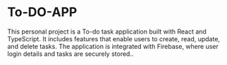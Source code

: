 # To-DO-APP
 This personal project is a To-do task application built with React and TypeScript. It includes features that enable users to create, read, update, and delete tasks. The application is integrated with Firebase, where user login details and tasks are securely stored.. 
